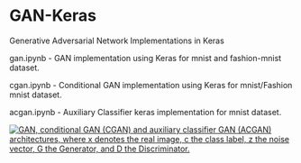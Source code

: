# GAN-Keras
Generative Adversarial Network Implementations in Keras

gan.ipynb - GAN implementation using Keras for mnist and fashion-mnist dataset.

cgan.ipynb - Conditional GAN implementation using Keras for mnist/Fashion mnist dataset.

acgan.ipynb - Auxiliary Classifier keras implementation for mnist dataset.


<a href="https://github.com/pravinkr/GAN-Keras/blob/master/acgan-architecture.png?raw=true"><img src="https://github.com/pravinkr/GAN-Keras/blob/master/acgan-architecture.png?raw=true" alt="GAN, conditional GAN (CGAN) and auxiliary classifier GAN (ACGAN) architectures, where x denotes the real image, c the class label, z the noise vector, G the Generator, and D the Discriminator."/></a>
